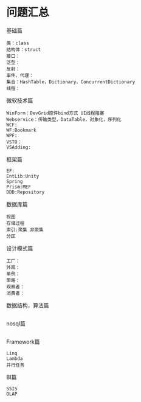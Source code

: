 # 问题汇总 #
基础篇
```
类：class 
结构体：struct
接口：
泛型：
反射：
事件，代理：
集合：HashTable，Dictionary，ConcurrentDictionary
线程：
```

微软技术篇
```
WinForm：DevGrid控件bind方式 UI线程阻塞
Webservice：传输类型，DataTable，对象化，序列化
WCF:
WF:Bookmark
WPF:
VSTO：
VSAdding:
```
框架篇
```
EF:
EntLib:Unity
Spring
Prism:MEF
DDD:Repository
```
数据库篇
```
视图 
存储过程
索引:聚集 非聚集 
分区
```
设计模式篇
```
工厂：
外观：
单例：
策略：
观察者：
消费者：
```
数据结构，算法篇
```
```
nosql篇
```
```
Framework篇
```
Linq
Lambda
并行任务
```
BI篇
```
SSIS
OLAP
```